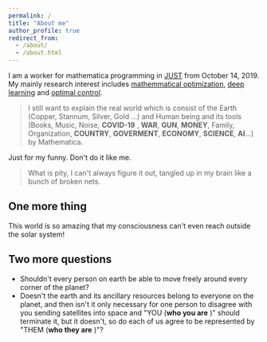 ```yaml
---
permalink: /
title: "About me"
author_profile: true
redirect_from: 
  - /about/
  - /about.html
---
```


I am a worker for mathematica programming in [JUST](www.just.edu.cn) from October 14, 2019. My mainly research interest includes [mathemmatical optimization](https://en.wikipedia.org/wiki/Mathematical_optimization), [deep learning](https://en.wikipedia.org/wiki/Deep_learning) and [optimal control](https://en.wikipedia.org/wiki/Optimal_control). 

> I still want to explain the real world which is consist of the Earth (Copper, Stannum, Silver, Gold ...) and Human being and its tools (Books, Music, Noise, **COVID-19** , **WAR**, **GUN**, **MONEY**, Family, Organization, **COUNTRY**, **GOVERMENT**, **ECONOMY**, **SCIENCE**, **AI**...) by Mathematica.

Just for my funny. Don't do it like me.
> What is pity, I can't always figure it out, tangled up in my brain like a bunch of broken nets.


One more thing
------
This world is so amazing that my consciousness can't even reach outside the solar system!

Two more questions
------
- Shouldn't every person on earth be able to move freely around every corner of the planet?
- Doesn't the earth and its ancillary resources belong to everyone on the planet, and then isn't it only necessary for one person to disagree with you sending satellites into space and "YOU (**who you are** )" should terminate it, but it doesn't, so do each of us agree to be represented by "THEM (**who they are** )"?
